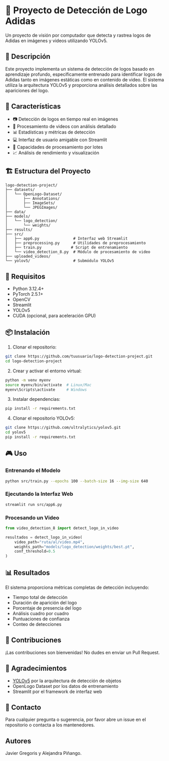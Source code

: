 # 🎯 Proyecto de Detección de Logo Adidas

Un proyecto de visión por computador que detecta y rastrea logos de Adidas en imágenes y videos utilizando YOLOv5.

## 📝 Descripción

Este proyecto implementa un sistema de detección de logos basado en aprendizaje profundo, específicamente entrenado para identificar logos de Adidas tanto en imágenes estáticas como en contenido de video. El sistema utiliza la arquitectura YOLOv5 y proporciona análisis detallados sobre las apariciones del logo.

## 🚀 Características

- 📷 Detección de logos en tiempo real en imágenes
- 🎥 Procesamiento de videos con análisis detallado
- 📊 Estadísticas y métricas de detección
- 💻 Interfaz de usuario amigable con Streamlit
- 🔄 Capacidades de procesamiento por lotes
- 📈 Análisis de rendimiento y visualización

## 🏗️ Estructura del Proyecto

```
logo-detection-project/
├── datasets/
│   └── OpenLogo-Dataset/
│       ├── Annotations/
│       ├── ImageSets/
│       └── JPEGImages/
├── data/
├── models/
│   └── logo_detection/
│       └── weights/
├── results/
├── src/
│   ├── app6.py               # Interfaz web Streamlit
│   ├── preprocessing.py      # Utilidades de preprocesamiento
│   ├── train.py             # Script de entrenamiento
│   └── video_detection_8.py  # Módulo de procesamiento de video
├── uploaded_videos/
└── yolov5/                   # Submódulo YOLOv5
```

## 🔧 Requisitos

- Python 3.12.4+
- PyTorch 2.5.1+
- OpenCV
- Streamlit
- YOLOv5
- CUDA (opcional, para aceleración GPU)

## 📦 Instalación

1. Clonar el repositorio:
```bash
git clone https://github.com/tuusuario/logo-detection-project.git
cd logo-detection-project
```

2. Crear y activar el entorno virtual:
```bash
python -m venv myenv
source myenv/bin/activate  # Linux/Mac
myenv\Scripts\activate     # Windows
```

3. Instalar dependencias:
```bash
pip install -r requirements.txt
```

4. Clonar el repositorio YOLOv5:
```bash
git clone https://github.com/ultralytics/yolov5.git
cd yolov5
pip install -r requirements.txt
```

## 🎮 Uso

### Entrenando el Modelo

```bash
python src/train.py --epochs 100 --batch-size 16 --img-size 640
```

### Ejecutando la Interfaz Web

```bash
streamlit run src/app6.py
```

### Procesando un Video

```python
from video_detection_8 import detect_logo_in_video

resultados = detect_logo_in_video(
    video_path="ruta/al/video.mp4",
    weights_path="models/logo_detection/weights/best.pt",
    conf_threshold=0.5
)
```

## 📊 Resultados

El sistema proporciona métricas completas de detección incluyendo:
- Tiempo total de detección
- Duración de aparición del logo
- Porcentaje de presencia del logo
- Análisis cuadro por cuadro
- Puntuaciones de confianza
- Conteo de detecciones

## 🤝 Contribuciones

¡Las contribuciones son bienvenidas! No dudes en enviar un Pull Request.

## 🙏 Agradecimientos

- [YOLOv5](https://github.com/ultralytics/yolov5) por la arquitectura de detección de objetos
- OpenLogo Dataset por los datos de entrenamiento
- Streamlit por el framework de interfaz web

## 📧 Contacto

Para cualquier pregunta o sugerencia, por favor abre un issue en el repositorio o contacta a los mantenedores.

## Autores
Javier Gregoris y Alejandra Piñango.
